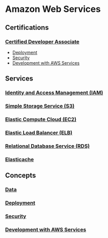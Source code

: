 # Amazon Web Services

## Certifications

### [Certified Developer Associate](/certifications/Developer%20Associate.md)

- [Deployment](/concepts/Deployment.md)
- [Security](/concepts/Security.md)
- [Development with AWS Services](/concepts/Development%20with%20AWS%20Services.md)

## Services

### [Identity and Access Management (IAM)](/services/IAM.md)

### [Simple Storage Service (S3)](/services/S3.md)

### [Elastic Compute Cloud (EC2)](/services/EC2.md)

### [Elastic Load Balancer (ELB)](/services/ELB.md)

### [Relational Database Service (RDS)](/services/RDS.md)

### [Elasticache](/services/Elasticache.md)

## Concepts

### [Data](/concepts/Data.md)

### [Deployment](/concepts/Deployment.md)

### [Security](/concepts/Security.md)

### [Development with AWS Services](/concepts/Development%20with%20AWS%20Services.md)
